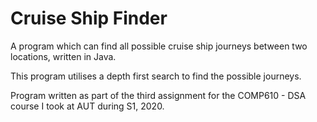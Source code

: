 # Cruise Ship Finder
A program which can find all possible cruise ship journeys between two locations, written in Java.

This program utilises a depth first search to find the possible journeys.

Program written as part of the third assignment for the COMP610 - DSA course I took at AUT during S1, 2020.
